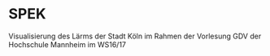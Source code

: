 # SPEK
Visualisierung des Lärms der Stadt Köln im Rahmen der Vorlesung GDV der Hochschule Mannheim im WS16/17
